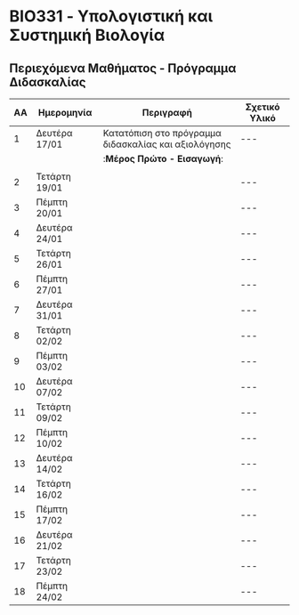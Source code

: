 # BIO331 - Υπολογιστική και Συστημική Βιολογία

## Περιεχόμενα Μαθήματος - Πρόγραμμα Διδασκαλίας

| **ΑΑ** | **Ημερομηνία** | **Περιγραφή**| **Σχετικό Υλικό**|
| --- | ----------- |---|---|
| 1 | Δευτέρα 17/01| Κατατόπιση στο πρόγραμμα διδασκαλίας και αξιολόγησης |---|
| ||:**Μέρος Πρώτο - Εισαγωγή**:|
|  |  | | |
| 2 | Τετάρτη 19/01|  |---|
| 3 | Πέμπτη 20/01|  |---|
| 4 | Δευτέρα 24/01| |---|
| 5 | Τετάρτη 26/01|  |---|
| 6 | Πέμπτη 27/01|  |---|
| 7 | Δευτέρα 31/01| |---|
| 8 | Τετάρτη 02/02|  |---|
| 9 | Πέμπτη 03/02|  |---|
| 10 | Δευτέρα 07/02| |---|
| 11 | Τετάρτη 09/02|  |---|
| 12 | Πέμπτη 10/02|  |---|
| 13 | Δευτέρα 14/02| |---|
| 14 | Τετάρτη 16/02|  |---|
| 15 | Πέμπτη 17/02|  |---|
| 16 | Δευτέρα 21/02| |---|
| 17 | Τετάρτη 23/02|  |---|
| 18 | Πέμπτη 24/02|  |---|
